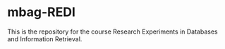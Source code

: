 # mbag-REDI
This is the repository for the course Research Experiments in Databases and Information Retrieval. 

